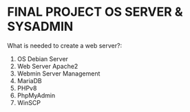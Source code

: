 # FINAL PROJECT OS SERVER & SYSADMIN
What is needed to create a web server?:
1. OS Debian Server
2. Web Server Apache2
3. Webmin Server Management
5. MariaDB
6. PHPv8
7. PhpMyAdmin
8. WinSCP
